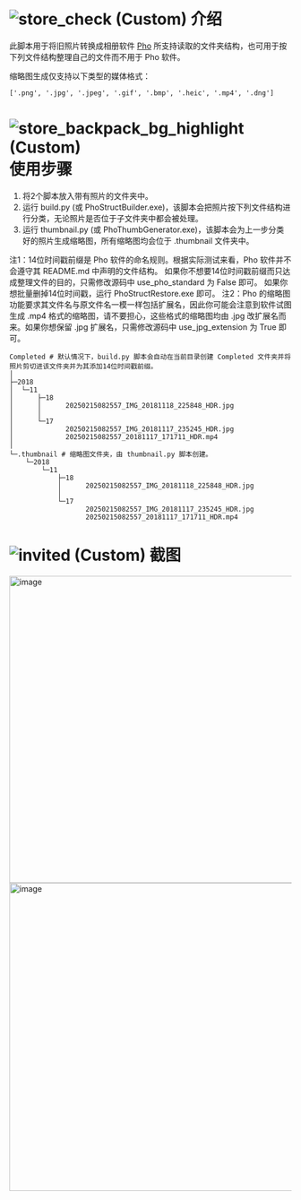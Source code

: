 # ![store_check (Custom)](https://github.com/user-attachments/assets/e34ec6ea-de4b-450e-873f-981c317dff82) 介绍
此脚本用于将旧照片转换成相册软件 [Pho](https://github.com/fregie/pho) 所支持读取的文件夹结构，也可用于按下列文件结构整理自己的文件而不用于 Pho 软件。
  
缩略图生成仅支持以下类型的媒体格式：  
```
['.png', '.jpg', '.jpeg', '.gif', '.bmp', '.heic', '.mp4', '.dng']
```
  

# ![store_backpack_bg_highlight (Custom)](https://github.com/user-attachments/assets/3e2e7008-920a-491a-96cb-4d8ba24d8811) 使用步骤  
1. 将2个脚本放入带有照片的文件夹中。
2. 运行 build.py (或 PhoStructBuilder.exe)，该脚本会把照片按下列文件结构进行分类，无论照片是否位于子文件夹中都会被处理。
3. 运行 thumbnail.py (或 PhoThumbGenerator.exe)，该脚本会为上一步分类好的照片生成缩略图，所有缩略图均会位于 .thumbnail 文件夹中。

注1：14位时间戳前缀是 Pho 软件的命名规则。根据实际测试来看，Pho 软件并不会遵守其 README.md 中声明的文件结构。
如果你不想要14位时间戳前缀而只达成整理文件的目的，只需修改源码中 use_pho_standard 为 False 即可。
如果你想批量删掉14位时间戳，运行 PhoStructRestore.exe 即可。
注2：Pho 的缩略图功能要求其文件名与原文件名一模一样包括扩展名，因此你可能会注意到软件试图生成 .mp4 格式的缩略图，请不要担心，这些格式的缩略图均由 .jpg 改扩展名而来。如果你想保留 .jpg 扩展名，只需修改源码中 use_jpg_extension 为 True 即可。
```
Completed # 默认情况下，build.py 脚本会自动在当前目录创建 Completed 文件夹并将照片剪切进该文件夹并为其添加14位时间戳前缀。
│
├─2018
│  └─11
│      ├─18
│      │      20250215082557_IMG_20181118_225848_HDR.jpg
│      │
│      └─17
│             20250215082557_IMG_20181117_235245_HDR.jpg
│             20250215082557_20181117_171711_HDR.mp4
│
└─.thumbnail # 缩略图文件夹，由 thumbnail.py 脚本创建。
    └─2018
        └─11
            ├─18
            │      20250215082557_IMG_20181118_225848_HDR.jpg
            │
            └─17
                   20250215082557_IMG_20181117_235245_HDR.jpg
                   20250215082557_20181117_171711_HDR.mp4
```

# ![invited (Custom)](https://github.com/user-attachments/assets/049e62f1-8acd-4d58-9082-95a8701fe39b) 截图  
<img width="991.5" height="548.5" alt="image" src="https://github.com/user-attachments/assets/0fbd2708-d374-4000-911f-a125344cdf57" />  
<img width="994" height="550" alt="image" src="https://github.com/user-attachments/assets/c6394a01-f955-4a85-81e5-e428daf582c6" />
